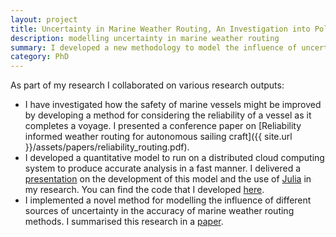 ```yaml
---
layout: project
title: Uncertainty in Marine Weather Routing, An Investigation into Polynesian Seafaring
description: modelling uncertainty in marine weather routing
summary: I developed a new methodology to model the influence of uncertainty from varied sources in the marine weather routing process. I applied this methodology to model the influence of climate and vessel performance on the challenge of settling Polynesia.
category: PhD
---
```


As part of my research I collaborated on various research outputs:
- I have investigated how the safety of marine vessels might be improved by developing a method for considering the reliability of a vessel as it completes a voyage. I presented a conference paper on [Reliability informed weather routing for autonomous sailing craft]({{ site.url }}/assets/papers/reliability_routing.pdf).
- I developed a quantitative model to run on a distributed cloud computing system to produce accurate analysis in a fast manner. I delivered a [presentation](https://www.youtube.com/watch?v=H9734QKifKg) on the development of this model and the use of [Julia](https://julialang.org/) in my research. You can find the code that I developed [here](https://github.com/TAJD/SailRoute.jl).
- I implemented a novel method for modelling the influence of different sources of uncertainty in the accuracy of marine weather routing methods. I summarised this research in a [paper](https://www.sciencedirect.com/science/article/pii/S0141118719300380).